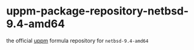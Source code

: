 # uppm-package-repository-netbsd-9.4-amd64

the official [uppm](https://github.com/leleliu008/uppm) formula repository for `netbsd-9.4-amd64`
